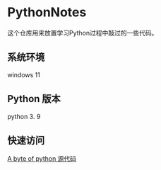 # PythonNotes
这个仓库用来放置学习Python过程中敲过的一些代码。
## 系统环境
windows 11
## Python 版本
python 3. 9
## 快速访问
[A byte of python 源代码](https://github.com/zxecust/PythonNotes/tree/main/code)